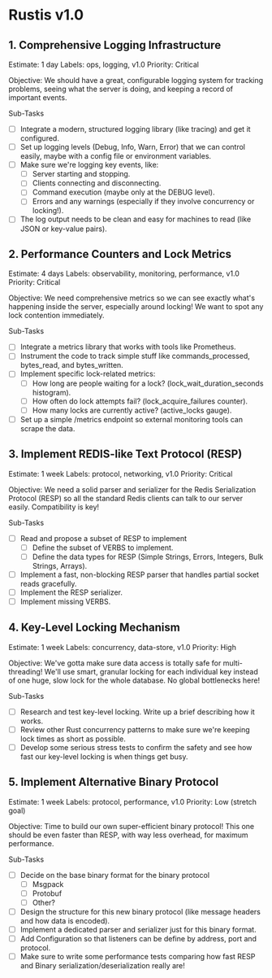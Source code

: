 # Rustis v1.0

## 1. Comprehensive Logging Infrastructure

Estimate: 1 day
Labels: ops, logging, v1.0
Priority: Critical

Objective: We should have a great, configurable logging system for tracking problems, seeing what the server is doing, and keeping a record of important events.

Sub-Tasks

- [ ] Integrate a modern, structured logging library (like tracing) and get it configured.
- [ ] Set up logging levels (Debug, Info, Warn, Error) that we can control easily, maybe with a config file or environment variables.
- [ ] Make sure we're logging key events, like:
  - [ ] Server starting and stopping.
  - [ ] Clients connecting and disconnecting.
  - [ ] Command execution (maybe only at the DEBUG level).
  - [ ] Errors and any warnings (especially if they involve concurrency or locking!).
- [ ] The log output needs to be clean and easy for machines to read (like JSON or key-value pairs).

## 2. Performance Counters and Lock Metrics

Estimate: 4 days
Labels: observability, monitoring, performance, v1.0
Priority: Critical

Objective: We need comprehensive metrics so we can see exactly what's happening inside the server, especially around locking! We want to spot any lock contention immediately.

Sub-Tasks

- [ ] Integrate a metrics library that works with tools like Prometheus.
- [ ] Instrument the code to track simple stuff like commands_processed, bytes_read, and bytes_written.
- [ ] Implement specific lock-related metrics:
  - [ ] How long are people waiting for a lock? (lock_wait_duration_seconds histogram).
  - [ ] How often do lock attempts fail? (lock_acquire_failures counter).
  - [ ] How many locks are currently active? (active_locks gauge).
- [ ] Set up a simple /metrics endpoint so external monitoring tools can scrape the data.

## 3. Implement REDIS-like Text Protocol (RESP)

Estimate: 1 week
Labels: protocol, networking, v1.0
Priority: Critical

Objective: We need a solid parser and serializer for the Redis Serialization Protocol (RESP) so all the standard Redis clients can talk to our server easily. Compatibility is key!

Sub-Tasks

- [ ] Read and propose a subset of RESP to implement
  - [ ] Define the subset of VERBS to implement.
  - [ ] Define the data types for RESP (Simple Strings, Errors, Integers, Bulk Strings, Arrays).
- [ ] Implement a fast, non-blocking RESP parser that handles partial socket reads gracefully.
- [ ] Implement the RESP serializer.
- [ ] Implement missing VERBS.

## 4. Key-Level Locking Mechanism

Estimate: 1 week
Labels: concurrency, data-store, v1.0
Priority: High

Objective: We've gotta make sure data access is totally safe for multi-threading! We'll use smart, granular locking for each individual key instead of one huge, slow lock for the whole database. No global bottlenecks here!

Sub-Tasks

- [ ] Research and test key-level locking. Write up a brief describing how it works.
- [ ] Review other Rust concurrency patterns to make sure we're keeping lock times as short as possible.
- [ ] Develop some serious stress tests to confirm the safety and see how fast our key-level locking is when things get busy.

## 5. Implement Alternative Binary Protocol

Estimate: 1 week
Labels: protocol, performance, v1.0
Priority: Low (stretch goal)

Objective: Time to build our own super-efficient binary protocol! This one should be even faster than RESP, with way less overhead, for maximum performance.

Sub-Tasks

- [ ] Decide on the base binary format for the binary protocol
  - [ ] Msgpack
  - [ ] Protobuf
  - [ ] Other?
- [ ] Design the structure for this new binary protocol (like message headers and how data is encoded).
- [ ] Implement a dedicated parser and serializer just for this binary format.
- [ ] Add Configuration so that listeners can be define by address, port and protocol.
- [ ] Make sure to write some performance tests comparing how fast RESP and Binary serialization/deserialization really are!
